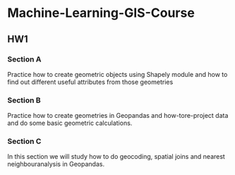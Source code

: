 # Machine-Learning-GIS-Course
## HW1
### Section A
Practice how to create geometric objects using Shapely module and how to find out different useful attributes from those geometries
### Section B
Practice how to create geometries in Geopandas and how-tore-project data and do some basic geometric calculations.
### Section C
In this section we will study how to do geocoding, spatial joins and nearest neighbouranalysis in Geopandas.

